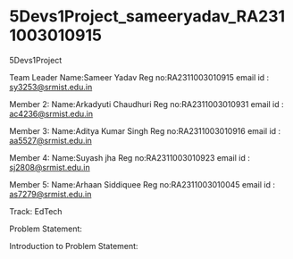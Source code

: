 # 5Devs1Project_sameeryadav_RA2311003010915

5Devs1Project

Team Leader Name:Sameer Yadav Reg no:RA2311003010915 email id : sy3253@srmist.edu.in

Member 2: Name:Arkadyuti Chaudhuri Reg no:RA2311003010931 email id : ac4236@srmist.edu.in

Member 3: Name:Aditya Kumar Singh Reg no:RA2311003010916 email id : aa5527@srmist.edu.in

Member 4: Name:Suyash jha Reg no:RA2311003010923 email id : sj2808@srmist.edu.in

Member 5: Name:Arhaan Siddiquee Reg no:RA2311003010045 email id : as7279@srmist.edu.in

Track: EdTech

Problem Statement:

Introduction to Problem Statement:
